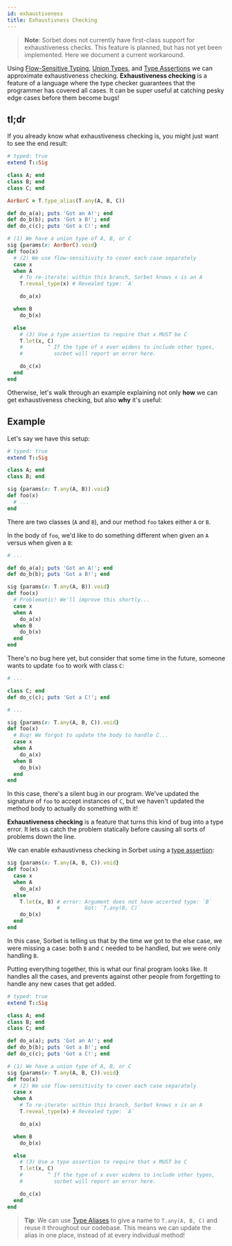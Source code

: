 ```yaml
---
id: exhaustiveness
title: Exhaustivness Checking
---
```


> **Note**: Sorbet does not currently have first-class support for
> exhaustiveness checks. This feature is planned, but has not yet been
> implemented. Here we document a current workaround.

Using [Flow-Sensitive Typing](flow-sensitive.md), [Union Types](union-types.md),
and [Type Assertions](type-assertions.md) we can approximate exhaustiveness
checking. **Exhaustiveness checking** is a feature of a language where the type
checker guarantees that the programmer has covered all cases. It can be super
useful at catching pesky edge cases before them become bugs!

## tl;dr

If you already know what exhaustiveness checking is, you might just want to see
the end result:

```ruby
# typed: true
extend T::Sig

class A; end
class B; end
class C; end

AorBorC = T.type_alias(T.any(A, B, C))

def do_a(a); puts 'Got an A!'; end
def do_b(b); puts 'Got a B!'; end
def do_c(c); puts 'Got a C!'; end

# (1) We have a union type of A, B, or C
sig {params(x: AorBorC).void}
def foo(x)
  # (2) We use flow-sensitivity to cover each case separately
  case x
  when A
    # To re-iterate: within this branch, Sorbet knows x is an A
    T.reveal_type(x) # Revealed type: `A`

    do_a(x)

  when B
    do_b(x)

  else
    # (3) Use a type assertion to require that x MUST be C
    T.let(x, C)
    #        ^ If the type of x ever widens to include other types,
    #          sorbet will report an error here.

    do_c(x)
  end
end
```

Otherwise, let's walk through an example explaining not only **how** we can get
exhaustiveness checking, but also **why** it's useful:


## Example

Let's say we have this setup:

```ruby
# typed: true
extend T::Sig

class A; end
class B; end

sig {params(x: T.any(A, B)).void}
def foo(x)
  # ...
end
```

There are two classes (`A` and `B`), and our method `foo` takes either `A` or
`B`.

In the body of `foo`, we'd like to do something different when given an `A`
versus when given a `B`:

```ruby
# ...

def do_a(a); puts 'Got an A!'; end
def do_b(b); puts 'Got a B!'; end

sig {params(x: T.any(A, B)).void}
def foo(x)
  # Problematic! We'll improve this shortly...
  case x
  when A
    do_a(x)
  when B
    do_b(x)
  end
end
```

There's no bug here yet, but consider that some time in the future, someone
wants to update `foo` to work with class `C`:

```ruby
# ...

class C; end
def do_c(c); puts 'Got a C!'; end

# ...

sig {params(x: T.any(A, B, C)).void}
def foo(x)
  # Bug! We forgot to update the body to handle C...
  case x
  when A
    do_a(x)
  when B
    do_b(x)
  end
end
```

In this case, there's a silent bug in our program. We've updated the signature
of `foo` to accept instances of `C`, but we haven't updated the method body to
actually do something with it!

**Exhaustiveness checking** is a feature that turns this kind of bug into a type
error. It lets us catch the problem statically before causing all sorts of
problems down the line.

We can enable exhaustivness checking in Sorbet using a [type
assertion](type-assertions.md):

```ruby
sig {params(x: T.any(A, B, C)).void}
def foo(x)
  case x
  when A
    do_a(x)
  else
    T.let(x, B) # error: Argument does not have accerted type: `B`
                #        Got: `T.any(B, C)`
    do_b(x)
  end
end
```

In this case, Sorbet is telling us that by the time we got to the else case, we
were missing a case: both `B` and `C` needed to be handled, but we were only
handling `B`.

Putting everything together, this is what our final program looks like. It
handles all the cases, and prevents against other people from forgetting to
handle any new cases that get added.

```ruby
# typed: true
extend T::Sig

class A; end
class B; end
class C; end

def do_a(a); puts 'Got an A!'; end
def do_b(b); puts 'Got a B!'; end
def do_c(c); puts 'Got a C!'; end

# (1) We have a union type of A, B, or C
sig {params(x: T.any(A, B, C)).void}
def foo(x)
  # (2) We use flow-sensitivity to cover each case separately
  case x
  when A
    # To re-iterate: within this branch, Sorbet knows x is an A
    T.reveal_type(x) # Revealed type: `A`

    do_a(x)

  when B
    do_b(x)

  else
    # (3) Use a type assertion to require that x MUST be C
    T.let(x, C)
    #        ^ If the type of x ever widens to include other types,
    #          sorbet will report an error here.

    do_c(x)
  end
end
```

> **Tip**: We can use [Type Aliases](type-aliases.md) to give a name to
> `T.any(A, B, C)` and reuse it throughout our codebase. This means we can
> update the alias in one place, instead of at every individual method!

